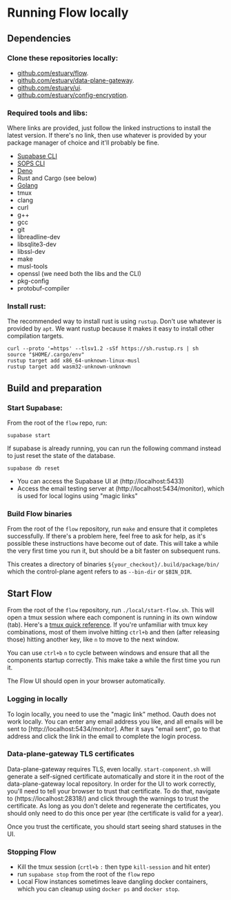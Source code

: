 # Running Flow locally


## Dependencies

### Clone these repositories locally:

- [github.com/estuary/flow](https://github.com/estuary/flow).
- [github.com/estuary/data-plane-gateway](https://github.com/estuary/data-plane-gateway).
- [github.com/estuary/ui](https://github.com/estuary/ui).
- [github.com/estuary/config-encryption](https://github.com/estuary/config-encryption).

### Required tools and libs:

Where links are provided, just follow the linked instructions to install the latest version. If there's no link, then use whatever is provided by your package manager of choice and it'll probably be fine.

- [Supabase CLI](https://github.com/supabase/cli)
- [SOPS CLI](https://github.com/mozilla/sops)
- [Deno](https://deno.land/manual/getting_started/installation)
- Rust and Cargo (see below)
- [Golang](https://go.dev/doc/install)
- tmux
- clang
- curl
- g++
- gcc
- git
- libreadline-dev
- libsqlite3-dev
- libssl-dev
- make
- musl-tools
- openssl (we need both the libs and the CLI)
- pkg-config
- protobuf-compiler

### Install rust:

The recommended way to install rust is using `rustup`. Don't use whatever is provided by `apt`.
We want rustup because it makes it easy to install other compilation targets.

```console
curl --proto '=https' --tlsv1.2 -sSf https://sh.rustup.rs | sh
source "$HOME/.cargo/env"
rustup target add x86_64-unknown-linux-musl
rustup target add wasm32-unknown-unknown
```

## Build and preparation

### Start Supabase:

From the root of the `flow` repo, run:

```console
supabase start
```

If supabase is already running, you can run the following command instead to just reset the state of the database.

```console
supabase db reset
```

- You can access the Supabase UI at (http://localhost:5433)
- Access the email testing server at (http://localhost:5434/monitor), which is used for local logins using "magic links"

### Build Flow binaries

From the root of the `flow` repository, run `make` and ensure that it completes successfully. If there's a problem here, feel free to ask for help, as it's possible these instructions have become out of date. This will take a while the very first time you run it, but should be a bit faster on subsequent runs.

This creates a directory of binaries `${your_checkout}/.build/package/bin/` which the control-plane agent refers to as `--bin-dir` or `$BIN_DIR`.

## Start Flow

From the root of the `flow` repository, run `./local/start-flow.sh`. This will open a tmux session where each component is running in its own window (tab). Here's a [tmux quick reference](https://quickref.me/tmux#tmux-shortcuts). If you're unfamiliar with tmux key combinations, most of them involve hitting `ctrl+b` and then (after releasing those) hitting another key, like `n` to move to the next window.

You can use `ctrl+b` `n` to cycle between windows and ensure that all the components startup correctly. This make take a while the first time you run it.

The Flow UI should open in your browser automatically.

### Logging in locally

To login locally, you need to use the "magic link" method. Oauth does not work locally. You can enter any email address you like, and all emails will be sent to [http://localhost:5434/monitor]. After it says "email sent", go to that address and click the link in the email to complete the login process.

### Data-plane-gateway TLS certificates

Data-plane-gateway requires TLS, even locally. `start-component.sh` will generate a self-signed certificate automatically and store it in the root of the data-plane-gateway local repository.
In order for the UI to work correctly, you'll need to tell your browser to trust that certificate. To do that, navigate to (https://localhost:28318/) and click through the warnings to trust the certificate.
As long as you don't delete and regenerate the certificates, you should only need to do this once per year (the certificate is valid for a year).

Once you trust the certificate, you should start seeing shard statuses in the UI.

### Stopping Flow

- Kill the tmux session (`crtl+b` `:` then type `kill-session` and hit enter)
- run `supabase stop` from the root of the `flow` repo
- Local Flow instances sometimes leave dangling docker containers, which you can cleanup using `docker ps` and `docker stop`.

